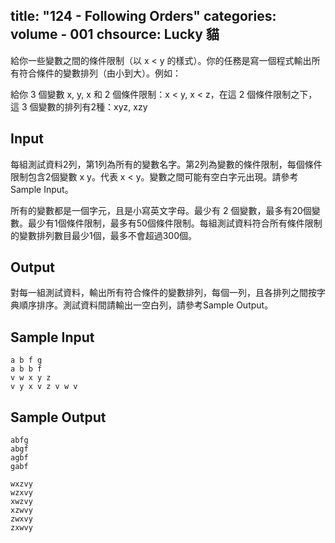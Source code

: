 title: "124 - Following Orders"
categories: volume - 001
chsource: Lucky 貓
---

給你一些變數之間的條件限制（以 x < y 的樣式）。你的任務是寫一個程式輸出所有符合條件的變數排列（由小到大）。例如：

給你 3 個變數 x, y, x 和 2 個條件限制：x < y, x < z，在這 2 個條件限制之下，這 3 個變數的排列有2種：xyz, xzy

## Input ##

每組測試資料2列，第1列為所有的變數名字。第2列為變數的條件限制，每個條件限制包含2個變數 x y。代表 x < y。變數之間可能有空白字元出現。請參考 Sample Input。

所有的變數都是一個字元，且是小寫英文字母。最少有 2 個變數，最多有20個變數。最少有1個條件限制，最多有50個條件限制。每組測試資料符合所有條件限制的變數排列數目最少1個，最多不會超過300個。

## Output ##

對每一組測試資料，輸出所有符合條件的變數排列，每個一列，且各排列之間按字典順序排序。測試資料間請輸出一空白列，請參考Sample Output。

## Sample Input ##

	a b f g
	a b b f
	v w x y z
	v y x v z v w v

## Sample Output ##

	abfg
	abgf
	agbf
	gabf

	wxzvy
	wzxvy
	xwzvy
	xzwvy
	zwxvy
	zxwvy